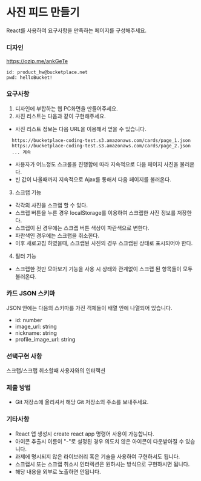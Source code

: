 # 사진 피드 만들기
React를 사용하여 요구사항을 만족하는 페이지를 구성해주세요.

### 디자인
https://ozip.me/ankGeTe
```
id: product_hw@bucketplace.net
pwd: helloBucket!
```

### 요구사항
1. 디자인에 부합하는 웹 PC화면을 만들어주세요.
2. 사진 리스트는 다음과 같이 구현해주세요.
 - 사진 리스트 정보는 다음 URL을 이용해서 얻을 수 있습니다.
 ```
   https://bucketplace-coding-test.s3.amazonaws.com/cards/page_1.json
   https://bucketplace-coding-test.s3.amazonaws.com/cards/page_2.json
   ... 계속
   ```
 - 사용자가 어느정도 스크롤을 진행함에 따라 지속적으로 다음 페이지 사진을 불러온다.
 - 빈 값이 나올때까지 지속적으로 Ajax를 통해서 다음 페이지를 불러온다. 
3. 스크랩 기능
 - 각각의 사진을 스크랩 할 수 있다.
 - 스크랩 버튼을 누른 경우 localStorage를 이용하여 스크랩한 사진 정보를 저장한다.
 - 스크랩이 된 경우에는 스크랩 버튼 색상이 파란색으로 변한다.
 - 파란색인 경우에는 스크랩을 취소한다.
 - 이후 새로고침 하였을때, 스크랩된 사진의 경우 스크랩된 상태로 표시되어야 한다.
4. 필터 기능
 - 스크랩한 것만 모아보기 기능을 사용 시 상태와 관계없이 스크랩 된 항목들이 모두 불러온다. 
  
### 카드 JSON 스키마
JSON 안에는 다음의 스키마를 가진 객체들이 배열 안에 나열되어 있습니다.

- id: number
- image_url: string
- nickname: string
- profile_image_url: string

### 선택구현 사항
스크랩/스크랩 취소할때 사용자와의 인터랙션

### 제출 방법
- Git 저장소에 올리셔서 해당 Git 저장소의 주소를 보내주세요.

### 기타사항
- React 앱 생성시 create react app 명령어 사용이 가능합니다.
- 아이콘 추출시 이름이 "-"로 설정된 경우 의도치 않은 아이콘이 다운받아질 수 있습니다. 
- 과제에 명시되지 않은 라이브러리 혹은 기술을 사용하여 구현하셔도 됩니다.
- 스크랩시 또는 스크랩 취소시 인터렉션은 원하시는 방식으로 구현하시면 됩니다.
- 해당 내용을 외부로 노출하면 안됩니다.